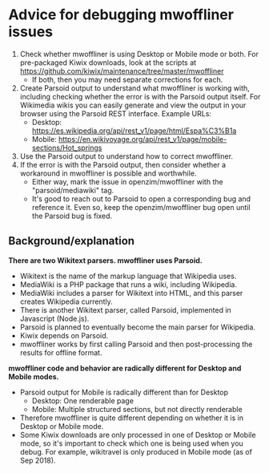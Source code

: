 # Advice for debugging mwoffliner issues

1.  Check whether mwoffliner is using Desktop or Mobile mode or both.
    For pre-packaged Kiwix downloads, look at the scripts at
    https://github.com/kiwix/maintenance/tree/master/mwoffliner
    *   If both, then you may need separate corrections for each.
2.  Create Parsoid output to understand what mwoffliner is working
    with, including checking whether the error is with the Parsoid
    output itself.  For Wikimedia wikis you can easily generate and
    view the output in your browser using the Parsoid REST interface.
    Example URLs:
    *   Desktop:
        https://es.wikipedia.org/api/rest_v1/page/html/Espa%C3%B1a
    *   Mobile:
        https://en.wikivoyage.org/api/rest_v1/page/mobile-sections/Hot_springs
3.  Use the Parsoid output to understand how to correct mwoffliner.
4.  If the error is with the Parsoid output, then consider whether a
    workaround in mwoffliner is possible and worthwhile.
    *   Either way, mark the issue in openzim/mwoffliner with the
        "parsoid/mediawiki" tag.
    *   It's good to reach out to Parsoid to open a corresponding bug
        and reference it. Even so, keep the openzim/mwoffliner bug
        open until the Parsoid bug is fixed.

## Background/explanation

**There are two Wikitext parsers. mwoffliner uses Parsoid.**

*   Wikitext is the name of the markup language that Wikipedia uses.
*   MediaWiki is a PHP package that runs a wiki, including Wikipedia.
*   MediaWiki includes a parser for Wikitext into HTML, and this
    parser creates Wikipedia currently.
*   There is another Wikitext parser, called Parsoid, implemented in
    Javascript (Node.js).
*   Parsoid is planned to eventually become the main parser for
    Wikipedia.
*   Kiwix depends on Parsoid.
*   mwoffliner works by first calling Parsoid and then post-processing
    the results for offline format.

**mwoffliner code and behavior are radically different for Desktop and
Mobile modes.**

*   Parsoid output for Mobile is radically different than for Desktop
    *   Desktop: One renderable page
    *   Mobile: Multiple structured sections, but not directly renderable
*   Therefore mwoffliner is quite different depending on whether it is
    in Desktop or Mobile mode.
*   Some Kiwix downloads are only processed in one of Desktop or
    Mobile mode, so it's important to check which one is being used
    when you debug.  For example, wikitravel is only produced in
    Mobile mode (as of Sep 2018).
